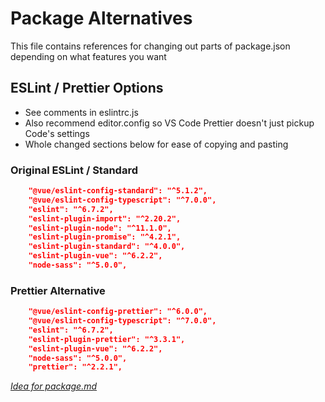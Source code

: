 # Package Alternatives
This file contains references for changing out parts of package.json depending on what features you want
## ESLint / Prettier Options
- See comments in eslintrc.js
- Also recommend editor.config so VS Code Prettier doesn't just pickup Code's settings
- Whole changed sections below for ease of copying and pasting

### Original ESLint / Standard
```json
    "@vue/eslint-config-standard": "^5.1.2",
    "@vue/eslint-config-typescript": "^7.0.0",
    "eslint": "^6.7.2",
    "eslint-plugin-import": "^2.20.2",
    "eslint-plugin-node": "^11.1.0",
    "eslint-plugin-promise": "^4.2.1",
    "eslint-plugin-standard": "^4.0.0",
    "eslint-plugin-vue": "^6.2.2",
    "node-sass": "^5.0.0",
```

### Prettier Alternative
```json
    "@vue/eslint-config-prettier": "^6.0.0",
    "@vue/eslint-config-typescript": "^7.0.0",
    "eslint": "^6.7.2",
    "eslint-plugin-prettier": "^3.3.1",
    "eslint-plugin-vue": "^6.2.2",
    "node-sass": "^5.0.0",
    "prettier": "^2.2.1",
```

*[Idea for package.md](https://spin.atomicobject.com/2019/05/20/document-package-json/)*
